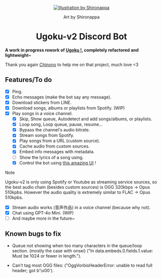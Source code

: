 <div align="center">
  <a href="https://twitter.com/shironappa_">
      <img src="https://i.imgur.com/gj3SRcY.png&" alt="Illustration by Shironappa">
  </a>
  <p>Art by Shironappa</p>
  <h1>Ugoku-v2 Discord Bot</h1>
</div>
<b>A work in progress rework of <a href='https://github.com/Shewiiii/Ugoku-bot'>Ugoku !</a>, completely refactored and lightweight~</b>   
<p>Thank you again <a href='https://github.com/ChinHongTan'>Chinono</a> to help me on that project, much love <3</p>

<h2>Features/To do</h2>

- [X] Ping.
- [X] Echo messages (make the bot say any message).
- [X] Download stickers from LINE.
- [X] Download songs, albums or playlists from Spotify. (WIP)
- [X] Play songs in a voice channel.
  - [X] Skip, Show queue, Autodetect and add songs/albums, or playlists.
  - [X] Loop song, Loop queue, pause, resume...
  - [X] Bypass the channel's audio bitrate.
  - [X] Stream songs from Spotify.
  - [X] Play songs from a URL (custom source).
  - [X] Cache audio from custom sources.
  - [X] Embed info messages with metadata.
  - [ ] Show the lyrics of a song using.
  - [X] Control the bot using [this amazing UI](https://github.com/ChinHongTan/Ugoku-frontend) !

> [!NOTE]
> Ugoku-v2 is only using Spotify or Youtube as streaming service sources, so the best audio chain (besides custom sources) is OGG 320kbps -> Opus 510kpbs. However the audio quality is extremely similar to FLAC -> Opus 510kpbs.

- [X] Stream audio works (音声作品) in a voice channel (because why not).
- [X] Chat using GPT-4o Mini. (WIP)
- [ ] And maybe more in the future~

<h2>Known bugs to fix</h2>

- Queue not showing when too many characters in the queue/loop section. (mostly the case with onsei)
  ("In data.embeds.0.fields.1.value: Must be 1024 or fewer in length.").

- Can't tag most OGG files: ("OggVorbisHeaderError: unable to read full header; got b'\x00').
